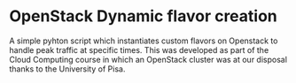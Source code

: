 # OpenStack Dynamic flavor creation

A simple pyhton script which instantiates custom flavors on Openstack to handle peak traffic at specific times. This was developed as part of the Cloud Computing course in which an OpenStack cluster was at our disposal thanks to the University of Pisa.
